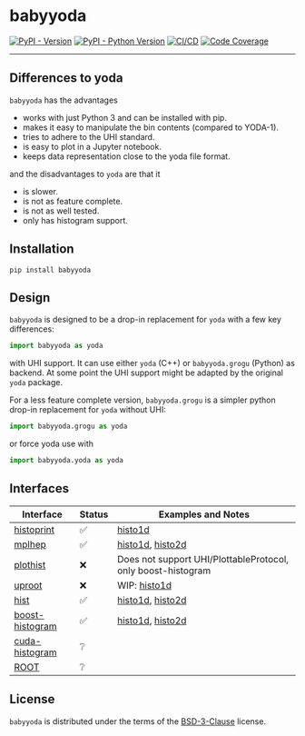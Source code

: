 # babyyoda

[![PyPI - Version](https://img.shields.io/pypi/v/babyyoda.svg)](https://pypi.org/project/babyyoda)
[![PyPI - Python Version](https://img.shields.io/pypi/pyversions/babyyoda.svg)](https://pypi.org/project/babyyoda)
[![CI/CD](https://github.com/APN-Pucky/babyyoda/actions/workflows/ci.yml/badge.svg)](https://github.com/APN-Pucky/babyyoda/actions/workflows/ci.yml)
[![Code Coverage](https://codecov.io/gh/APN-Pucky/babyyoda/graph/badge.svg?branch=master)](https://codecov.io/gh/APN-Pucky/babyyoda?branch=master)

______________________________________________________________________

## Differences to yoda

`babyyoda` has the advantages

- works with just Python 3 and can be installed with pip.
- makes it easy to manipulate the bin contents (compared to YODA-1).
- tries to adhere to the UHI standard.
- is easy to plot in a Jupyter notebook.
- keeps data representation close to the yoda file format.

and the disadvantages to `yoda` are that it

- is slower.
- is not as feature complete.
- is not as well tested.
- only has histogram support.

## Installation

```console
pip install babyyoda
```

## Design

`babyyoda` is designed to be a drop-in replacement for `yoda` with a few key differences:

```python
import babyyoda as yoda
```

with UHI support.
It can use either `yoda` (C++) or `babyyoda.grogu` (Python) as backend.
At some point the UHI support might be adapted by the original `yoda` package.

For a less feature complete version, `babyyoda.grogu` is a simpler python drop-in replacement for `yoda` without UHI:

```python
import babyyoda.grogu as yoda
```

or force yoda use with

```python
import babyyoda.yoda as yoda
```

## Interfaces

| Interface                                                        | Status | Examples and Notes                                                                                                       |
| ---------------------------------------------------------------- | ------ | ------------------------------------------------------------------------------------------------------------------------ |
| [histoprint](https://github.com/scikit-hep/histoprint)           | ✅     | [histo1d](examples/interface/histoprint/histo1d.ipynb)                                                                   |
| [mplhep](https://github.com/scikit-hep/mplhep)                   | ✅     | [histo1d](examples/interface/mplhep/histo1d.ipynb), [histo2d](examples/interface/mplhep/histo2d.ipynb)                   |
| [plothist](https://github.com/scikit-hep/plothist)               | ❌     | Does not support UHI/PlottableProtocol, only boost-histogram                                                             |
| [uproot](https://github.com/scikit-hep/uproot)                   | ❌     | WIP: [histo1d](examples/interface/uproot/histo1d.ipynb)                                                                  |
| [hist](https://github.com/scikit-hep/hist)                       | ✅     | [histo1d](examples/interface/hist/histo1d.ipynb), [histo2d](examples/interface/hist/histo2d.ipynb)                       |
| [boost-histogram](https://github.com/scikit-hep/boost-histogram) | ✅     | [histo1d](examples/interface/boost-histogram/histo1d.ipynb), [histo2d](examples/interface/boost-histogram/histo2d.ipynb) |
| [cuda-histogram](https://github.com/scikit-hep/cuda-histogram)   | ❔     |                                                                                                                          |
| [ROOT](https://github.com/root-project/root)                     | ❔     |                                                                                                                          |

## License

`babyyoda` is distributed under the terms of the [BSD-3-Clause](https://spdx.org/licenses/BSD-3-Clause.html) license.
